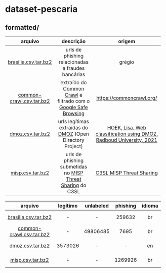 # dataset-pescaria

## formatted/
|arquivo|descrição|origem|
|:-:|:-:|:-:|
|[brasilia.csv.tar.bz2](https://gitlab.c3sl.ufpr.br/phfr24/dataset-pescaria/-/blob/master/brasilia.csv.tar.bz2?ref_type=heads)|urls de phishing relacionadas a fraudes bancárias|grégio|
|[common-crawl.csv.tar.bz2](https://gitlab.c3sl.ufpr.br/phfr24/dataset-pescaria/-/blob/master/common-crawl.csv.tar.bz2?ref_type=heads)|extraído do [Common Crawl](https://commoncrawl.org/) e filtrado com o [Google Safe Browsing](https://developers.google.com/safe-browsing)|https://commoncrawl.org/|
|[dmoz.csv.tar.bz2](https://gitlab.c3sl.ufpr.br/phfr24/dataset-pescaria/-/blob/master/dmoz.csv.tar.bz2?ref_type=heads)|urls legítimas extraídas do [DMOZ](dmoz.org) (Open Directory Project)|[HOEK, Lisa. Web classification using DMOZ. Radboud University, 2021](https://www.cs.ru.nl/bachelors-theses/2021/Lisa_Hoek___1009553___Web_classification_using_DMOZ.pdf)|
|[misp.csv.tar.bz2](https://gitlab.c3sl.ufpr.br/phfr24/dataset-pescaria/-/blob/master/misp.csv.tar.bz2?ref_type=heads)|urls de phishing submetidas no [MISP Threat Sharing](https://misp.c3sl.ufpr.br/users/login) do C3SL|[C3SL MISP Threat Sharing](https://misp.c3sl.ufpr.br/users/login)|

|arquivo|legítimo|unlabeled|phishing|idioma|período|
|:-:|:-:|:-:|:-:|:-:|:-:|
|[brasilia.csv.tar.bz2](https://gitlab.c3sl.ufpr.br/phfr24/dataset-pescaria/-/blob/master/brasilia.csv.tar.bz2?ref_type=heads)|-|-|259632|br|2013-2021|
|[common-crawl.csv.tar.bz2](https://gitlab.c3sl.ufpr.br/phfr24/dataset-pescaria/-/blob/master/common-crawl.csv.tar.bz2?ref_type=heads)|-|49806485|7695|br|2013-2025|
|[dmoz.csv.tar.bz2](https://gitlab.c3sl.ufpr.br/phfr24/dataset-pescaria/-/blob/master/dmoz.csv.tar.bz2?ref_type=heads)|3573026|-|-|en|1998-2017|
|[misp.csv.tar.bz2](https://gitlab.c3sl.ufpr.br/phfr24/dataset-pescaria/-/blob/master/misp.csv.tar.bz2?ref_type=heads)|-|-|1269926|br|2013-2025|